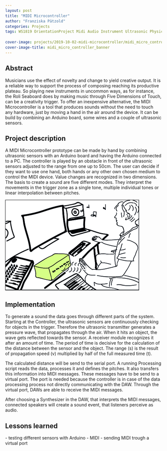```yaml
---
layout: post
title: "MIDI Microcontroller"
author: "Franziska Pätzold"
categories: Projects
tags: WS1819 OrientationProject Midi Audio Instrument Ultrasonic PhysicalComputing

cover-image: projects/2019-10-02-midi-microcontroller/midi_micro_controller_banner.png
cover-image-title: midi_micro_controller_banner
---
```


<h2> Abstract </h2>
Musicians use the effect of novelty and change to yield creative output. It is a reliable way to support the process of composing
reaching its productive plateau. So playing new instruments in uncommon ways, as for instance, the Roli Seaboard does by
making music through Five Dimensions of Touch, can be a creativity trigger. To offer an inexpensive alternative, the MIDI
Microcontroller is a tool that produces sounds without the need to touch any hardware, just by moving a hand in the air around
the device. It can be build by combining an Arduino board, some wires and a couple of ultrasonic sensors.

<h2> Project description </h2>
A MIDI Microcontroller prototype can be made by hand by combining ultrasonic sensors with an Arduino board and having the Arduino connected to a PC. The controller is played by an obstacle in front of the ultrasonic sensors adjusted to the range from one up to 50cm. The user can decide if they want to use one hand, both hands or any other own chosen medium to control the MIDI device. Value changes are recognized in two dimensions. The basis to create a sound are five different modes. They interpret the movements in the trigger zone as a single tone, multiple individual tones or linear interpolation between pitches. 

![usecase](/assets/img/projects/2019-10-02-midi-microcontroller/sketch.jpg)


<h2> Implementation </h2>
To generate a sound the data goes through different parts of the system. Starting at the Controller, the ultrasonic sensors are continuously checking for objects in the trigger. Therefore the ultrasonic transmitter generates a pressure wave, that propagates through the air. When it hits an object, the wave gets reflected towards the sensor. A receiver module recognizes it after an amount of time. The period of time is decisive for the calculation of the distance between the sensor and the object. The range (s) is the result of propagation speed (v) multiplied by half of the full measured time (t).
	
The calculated distance will be send to the serial port. A running Processing script reads the data, processes it and defines the pitches. It also transfers this information into MIDI messages. These messages have to be send to a virtual port. The port is needed because the controller is in case of the data processing process not directly communicating with the DAW. Through the virtual port, DAWs are able to receive the MIDI messages. 
	
After choosing a Synthesizer in the DAW, that interprets the MIDI messages, connected speakers will create a sound event, that listeners perceive as audio.

<h2> Lessons learned </h2>
- testing different sensors with Arduino
- MIDI
- sending MIDI trough a virtual port